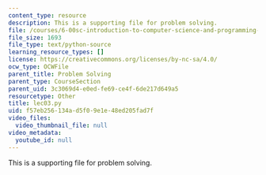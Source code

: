 ```yaml
---
content_type: resource
description: This is a supporting file for problem solving.
file: /courses/6-00sc-introduction-to-computer-science-and-programming-spring-2011/f57eb256134ad5f09e1e48ed205fad7f_lec03.py
file_size: 1693
file_type: text/python-source
learning_resource_types: []
license: https://creativecommons.org/licenses/by-nc-sa/4.0/
ocw_type: OCWFile
parent_title: Problem Solving
parent_type: CourseSection
parent_uid: 3c3069d4-e0ed-fe69-ce4f-6de217d649a5
resourcetype: Other
title: lec03.py
uid: f57eb256-134a-d5f0-9e1e-48ed205fad7f
video_files:
  video_thumbnail_file: null
video_metadata:
  youtube_id: null
---
```

This is a supporting file for problem solving.